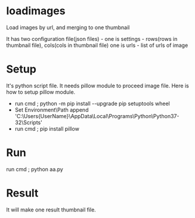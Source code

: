 # loadimages
Load images by url, and merging to one thumbnail

It has two configuration file(json files) - 
  one is settings - rows(rows in thumbnail file), cols(cols in thumbnail file)
  one is urls - list of urls of image

# Setup
It's python script file.
It needs pillow module to proceed image file.
Here is how to setup pillow module.
- run cmd ; python -m pip install --upgrade pip setuptools wheel
- Set Environment\Path append 'C:\Users\{UserName}\AppData\Local\Programs\Python\Python37-32\Scripts'
- run cmd ; pip install pillow

# Run
run cmd ; python aa.py

# Result
It will make one result thumbnail file.
